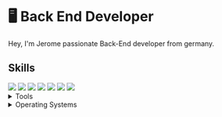 # 🖥 Back End Developer

Hey, I'm Jerome passionate Back-End developer from germany.

## Skills
<img src="https://img.shields.io/badge/Java-BF6101" /> 
<img src="https://img.shields.io/badge/Kotlin-FDA120" /> 
<img src="https://img.shields.io/badge/HTML5-ff7851" /> 
<img src="https://img.shields.io/badge/CSS3-44b2fb" /> 
<img src="https://img.shields.io/badge/Bootstrap -563d7c" />
<img src="https://img.shields.io/badge/SCSS -FF0000" /> 
<img src="https://img.shields.io/badge/JavaScript -ffc742" />

<br>
<details>
    <summary>Tools</summary>
    <ul>	
	<li>Visual Studio Code</li>
	<li>Visual Studio IDE</li>
	<li>IntelliJ IDEA</li>
	<li>CLion</li>
 	<li>PyCharm</li>
  	<li>Android Studio</li>
    	<li>Eclipse</li>
    </ul>
</details>

<details>
    <summary>Operating Systems</summary>
    <ul>
	<li>Windows</li>
    	<li>Windows Server</li>
    	<li>Debian</li>
    	<li>Ubuntu</li>
    	<li>Kali Linux</li>
    	<li>Tails</li>
    </ul>
</details>
